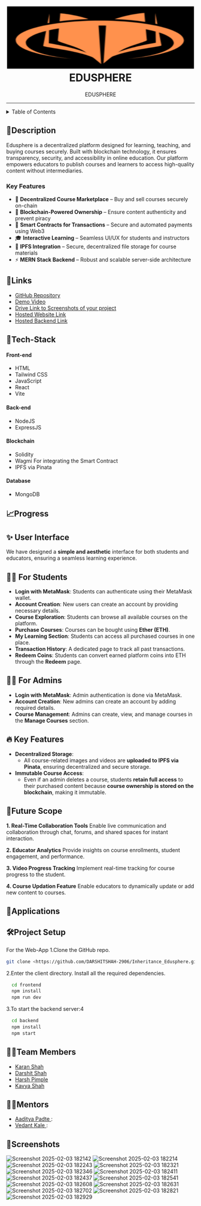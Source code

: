 
<h1 align="center">
  <a href="https://github.com/DARSHITSHAH-2906/Inheritance_Edusphere/blob/main/Edusphere%20logo.png">
    <img src="https://github.com/DARSHITSHAH-2906/Inheritance_Edusphere/blob/main/Edusphere%20logo.png" alt="CoC Inheritance 2024 Tragic Bytes " width="500" height="166">
  </a>
  <br>
 EDUSPHERE
</h1>

<div align="center">
   EDUSPHERE
</div>
<hr>

<details>
<summary>Table of Contents</summary>

- [Description](#description)
- [Links](#links)
- [Tech Stack](#tech-stack)
- [Progress](#progress)
- [Future Scope](#future-scope)
- [Applications](#applications)
- [Project Setup](#project-setup)
- [Usage](#usage)
- [Team Members](#team-members)
- [Mentors](#mentors)
- [Screenshots](#screenshots)

</details>

## 📝Description
Edusphere is a decentralized platform designed for learning, teaching, and buying courses securely. Built with blockchain technology, it ensures transparency, security, and accessibility in online education. Our platform empowers educators to publish courses and learners to access high-quality content without intermediaries.

### **Key Features**  
- 🚀 **Decentralized Course Marketplace** – Buy and sell courses securely on-chain  
- 🔗 **Blockchain-Powered Ownership** – Ensure content authenticity and prevent piracy  
- 📜 **Smart Contracts for Transactions** – Secure and automated payments using Web3  
- 🎓 **Interactive Learning** – Seamless UI/UX for students and instructors  
- 📂 **IPFS Integration** – Secure, decentralized file storage for course materials  
- ⚡ **MERN Stack Backend** – Robust and scalable server-side architecture  



## 🔗Links

- [GitHub Repository](https://github.com/DARSHITSHAH-2906/Inheritance_Edusphere)
- [Demo Video](https://drive.google.com/file/d/1A1JiiTXZY2mY4AgW294rtE2c8LXkjePg/view?usp=sharing)
- [Drive Link to Screenshots of your project](https://drive.google.com/drive/folders/1AUFPzK9yaPfYAL0EGEkEaTZ2XZz0PhYZ)
- [Hosted Website Link]()
- [Hosted Backend Link]()



## 🤖Tech-Stack

#### Front-end
- HTML
- Tailwind CSS
- JavaScript
- React
- Vite

#### Back-end
- NodeJS
- ExpressJS
  
#### Blockchain
- Solidity
- Wagmi For integrating the Smart Contract
- IPFS via Pinata
  
#### Database
- MongoDB


## 📈Progress
## ✨ **User Interface**  
We have designed a **simple and aesthetic** interface for both students and educators, ensuring a seamless learning experience.  

## 👨‍🎓 **For Students**  
- **Login with MetaMask**: Students can authenticate using their MetaMask wallet.  
- **Account Creation**: New users can create an account by providing necessary details.  
- **Course Exploration**: Students can browse all available courses on the platform.  
- **Purchase Courses**: Courses can be bought using **Ether (ETH)**.  
- **My Learning Section**: Students can access all purchased courses in one place.  
- **Transaction History**: A dedicated page to track all past transactions.  
- **Redeem Coins**: Students can convert earned platform coins into ETH through the **Redeem** page.  

## 👨‍🏫 **For Admins**  
- **Login with MetaMask**: Admin authentication is done via MetaMask.  
- **Account Creation**: New admins can create an account by adding required details.  
- **Course Management**: Admins can create, view, and manage courses in the **Manage Courses** section.  

## 🔥 **Key Features**  
- **Decentralized Storage**:  
  - All course-related images and videos are **uploaded to IPFS via Pinata**, ensuring decentralized and secure storage.  
- **Immutable Course Access**:  
  - Even if an admin deletes a course, students **retain full access** to their purchased content because **course ownership is stored on the blockchain**, making it immutable.  



## 🔮Future Scope
**1. Real-Time Collaboration Tools** 
Enable live communication and collaboration through chat, forums, and shared spaces for instant interaction.  

**2. Educator Analytics** 
Provide insights on course enrollments, student engagement, and performance.  

**3. Video Progress Tracking** Implement real-time tracking for course progress to the student.  

**4. Course Updation Feature** Enable educators to dynamically update or add new content to courses. 

##  **💸Applications**



## 🛠Project Setup

For the Web-App 1.Clone the GitHub repo.
```bash
git clone <https://github.com/DARSHITSHAH-2906/Inheritance_Edusphere.git>
```
2.Enter the client directory. Install all the required dependencies.
```bash
  cd frontend
  npm install
  npm run dev
```

3.To start the backend server:4
```bash
  cd backend
  npm install
  npm start
```

## 👨‍💻Team Members

- [Karan Shah](https://github.com/KaranShah1911)
- [Darshit Shah ](https://github.com/DARSHITSHAH-2906)
- [Harsh Pimple ](https://github.com/harshp1321)
- [Kavya Shah ](https://github.com/KavyaShah1105)

## 👨‍🏫Mentors

- [Aaditya Padte ]():
- [Vedant Kale ]():

## 📱Screenshots
![Screenshot 2025-02-03 182142](https://github.com/user-attachments/assets/942864bc-889e-413c-b24a-a78708be3ae3)
![Screenshot 2025-02-03 182214](https://github.com/user-attachments/assets/62e9fdbb-84ab-4862-bdc9-d7f0956fc7eb)
![Screenshot 2025-02-03 182243](https://github.com/user-attachments/assets/730be69b-12db-4dd1-bff6-454cd1a509d1)
![Screenshot 2025-02-03 182321](https://github.com/user-attachments/assets/eb4640d7-845e-4f66-9d65-a4ea32e26b38)
![Screenshot 2025-02-03 182346](https://github.com/user-attachments/assets/007de288-87da-4f59-acd7-f703522065f5)
![Screenshot 2025-02-03 182411](https://github.com/user-attachments/assets/b06fe1cd-6196-4901-83b4-71c0cc3b2991)
![Screenshot 2025-02-03 182437](https://github.com/user-attachments/assets/4319dc9a-e636-4bb0-aba7-4b8af3a59f89)
![Screenshot 2025-02-03 182541](https://github.com/user-attachments/assets/2100a9fc-e16e-45ce-b4ee-8740893b78a5)
![Screenshot 2025-02-03 182608](https://github.com/user-attachments/assets/0e0cf2d3-2b14-46e5-a089-cb8efde7f0ab)
![Screenshot 2025-02-03 182631](https://github.com/user-attachments/assets/6cd45fe8-2541-4529-8d78-51cc1c681282)
![Screenshot 2025-02-03 182702](https://github.com/user-attachments/assets/145ad1cb-dfaf-433c-8427-a5a3604aa1dc)
![Screenshot 2025-02-03 182821](https://github.com/user-attachments/assets/7d3001e9-fdc5-4e7d-8a70-d0f00f320969)
![Screenshot 2025-02-03 182929](https://github.com/user-attachments/assets/0a8fab1e-f44d-4537-a4fb-d415ec7e6db9)
